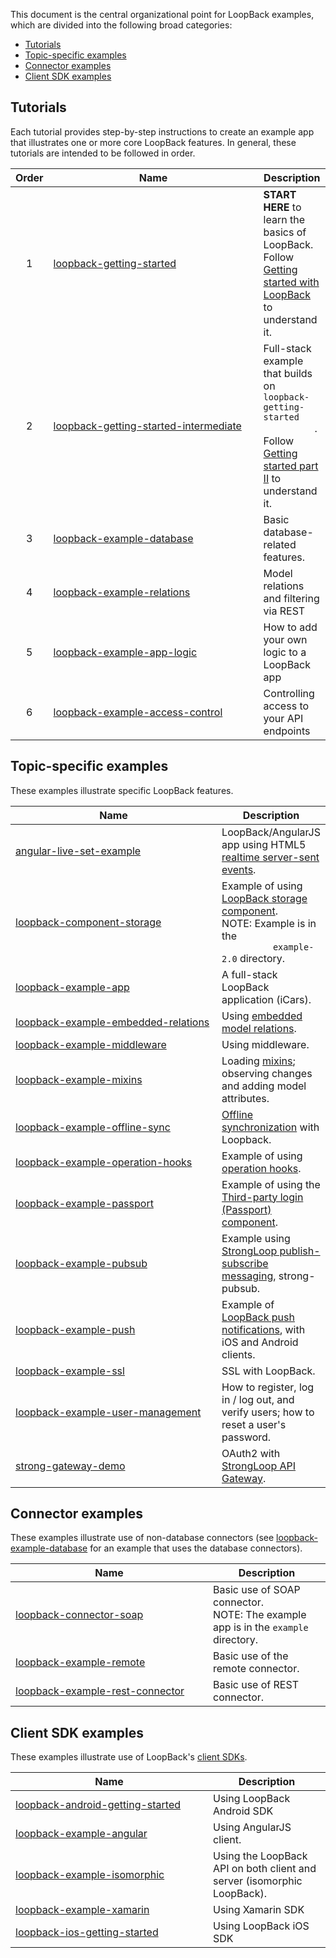This document is the central organizational point for LoopBack examples, which
are divided into the following broad categories:

- [Tutorials](#tutorials)
- [Topic-specific examples](#topic-specific-examples)
- [Connector examples](#connector-examples)
- [Client SDK examples](#client-sdk-examples)

## Tutorials

Each tutorial provides step-by-step instructions to create an example app that
illustrates one or more core LoopBack features. In general, these tutorials are
intended to be followed in order.

<table>
  <thead>
    <tr>
      <th align="center">Order</th>
      <th width="320">Name</th>
      <th>Description</th>
    </tr>
  </thead>
  <tbody>
    <tr>
      <td align="center">1</td>
      <td><a href="https://github.com/strongloop/loopback-getting-started">
          loopback-getting-started</a></td>
      <td><strong>START HERE</strong> to learn the basics of LoopBack. Follow
          <a href="http://docs.strongloop.com/display/LB/Getting+started+with+LoopBack">
          Getting started with LoopBack</a> to understand it.</td></tr>
    <tr>
      <td align="center">2</td>
      <td><a href="https://github.com/strongloop/loopback-getting-started-intermediate">
          loopback-getting-started-intermediate</a></td>
      <td>Full-stack example that builds on <code>loopback-getting-started
          </code>. Follow <a href="http://docs.strongloop.com/display/LB/Getting+started+part+II">
          Getting started part II</a> to understand it.</td></tr>
    <tr>
      <td align="center">3</td>
      <td><a href="https://github.com/strongloop/loopback-example-database">
          loopback-example-database</a></td>
      <td>Basic database-related features.</td></tr>
    <tr>
      <td align="center">4</td>
      <td><a href="https://github.com/strongloop/loopback-example-relations">
          loopback-example-relations</a></td>
      <td>Model relations and filtering via REST</td></tr>
    <tr>
      <td align="center">5</td>
      <td><a href="https://github.com/strongloop/loopback-example-app-logic">
          loopback-example-app-logic</a></td>
      <td>How to add your own logic to a LoopBack app</td></tr>
    <tr>
      <td align="center">6</td>
      <td><a href="https://github.com/strongloop/loopback-example-access-control">
          loopback-example-access-control</a></td>
      <td>Controlling access to your API endpoints</td></tr>
  </tbody>
</table>

## Topic-specific examples

These examples illustrate specific LoopBack features.

<table>
  <thead>
    <tr>
      <th width="320">Name</th>
      <th>Description</th></tr>
  </thead>
  <tbody>
    <tr>
      <td><a href="https://github.com/strongloop/angular-live-set-example">
          angular-live-set-example</a></td>
      <td>LoopBack/AngularJS app using HTML5 <a href="https://docs.strongloop.com/display/LB/Realtime+server-sent+events">
          realtime server-sent events</a>.</td></tr>
    <tr>
      <td><a href="https://github.com/strongloop/loopback-component-storage/tree/master/example-2.0">
          loopback-component-storage</a></td>
      <td>Example of using <a href="https://docs.strongloop.com/display/LB/Storage+component">
          LoopBack storage component</a>.<br/>NOTE: Example is in the <code>
          example-2.0</code> directory.</td></tr>
    <tr>
      <td><a href="https://github.com/strongloop/loopback-example-app">
          loopback-example-app</a></td>
      <td>A full-stack LoopBack application (iCars).</td></tr>
    <tr>
      <td><a href="https://github.com/strongloop/loopback-example-embedded-relations">
          loopback-example-embedded-relations</a></td>
      <td>Using <a href="https://docs.strongloop.com/display/LB/Embedded+models+and+relations">
          embedded model relations</a>.</td></tr>
      <td><a href="https://github.com/strongloop/loopback-example-middleware">
          loopback-example-middleware</a></td>
      <td>Using middleware.</td></tr>
    <tr>
      <td><a href="https://github.com/strongloop/loopback-example-mixins">
          loopback-example-mixins</a></td>
      <td>Loading <a href="https://docs.strongloop.com/display/LB/Defining+mixins">
          mixins</a>; observing changes and adding model attributes.</td></tr>
    <tr>
      <td><a href="https://github.com/strongloop/loopback-example-offline-sync">
          loopback-example-offline-sync</a></td>
      <td><a href="https://docs.strongloop.com/display/LB/Synchronization">
          Offline synchronization</a> with Loopback.</td></tr>
    <tr>
      <td><a href="https://github.com/strongloop/loopback-example-operation-hooks">
          loopback-example-operation-hooks</a></td>
      <td>Example of using <a href="https://docs.strongloop.com/display/LB/Operation+hooks">
          operation hooks</a>.</td></tr>
    <tr>
      <td><a href="https://github.com/strongloop/loopback-example-passport">
          loopback-example-passport</a></td>
      <td>Example of using the <a href="https://docs.strongloop.com/pages/viewpage.action?pageId=3836277">
          Third-party login (Passport) component</a>.</td></tr>
    <tr>
      <td><a href="https://github.com/strongloop/loopback-example-pubsub">
          loopback-example-pubsub</a></td>
      <td>Example using <a href="https://docs.strongloop.com/display/MSG/Pub-sub">
          StrongLoop publish-subscribe messaging</a>, strong-pubsub.</td></tr>
    <tr>
      <td><a href="https://github.com/strongloop/loopback-example-push">
          loopback-example-push</a></td>
      <td>Example of <a href="https://docs.strongloop.com/display/LB/Push+notifications">
          LoopBack push notifications</a>, with iOS and Android clients.</td></tr>
    <tr>
      <td><a href="https://github.com/strongloop/loopback-example-ssl">
          loopback-example-ssl</a></td>
      <td>SSL with LoopBack.</td></tr>
    <tr>
      <td><a href="https://github.com/strongloop/loopback-example-user-management">
          loopback-example-user-management</a></td>
      <td>How to register, log in / log out, and verify users; how to reset a
          user's password.</td></tr>
    <tr>
      <td><a href="https://github.com/strongloop/strong-gateway-demo">
          strong-gateway-demo</a></td> <td>OAuth2 with <a href="https://docs.strongloop.com/display/LGW">
          StrongLoop API Gateway</a>.</td></tr>
  </tbody>
</table>

## Connector examples

These examples illustrate use of non-database connectors (see [loopback-example-database](https://github.com/strongloop/loopback-example-database)
for an example that uses the database connectors).

<table>
  <thead>
    <tr>
      <th width="300">Name </th>
      <th>Description</th>
    </tr>
  </thead>
  <tbody>
    <tr>
      <td><a href="https://github.com/strongloop/loopback-connector-soap/tree/master/example">
          loopback-connector-soap</a></td>
      <td>Basic use of SOAP connector.<br/>NOTE: The example app is in the
          <code>example</code> directory.</td></tr>
    <tr>
      <td><a href="https://github.com/strongloop/loopback-example-remote">
          loopback-example-remote</a></td>
      <td>Basic use of the remote connector.</td></tr>
    <tr>
      <td><a href="https://github.com/strongloop/loopback-example-rest-connector">
          loopback-example-rest-connector</a></td>
      <td>Basic use of REST connector.</td></tr>
  </tbody>
</table>

## Client SDK examples

These examples illustrate use of LoopBack's [client SDKs](https://docs.strongloop.com/display/LB/Client+SDKs).

<table>
  <thead>
    <tr>
      <th width="300">Name </th>
      <th>Description</th>
    </tr>
  </thead>
  <tbody>
    <tr>
      <td><a href="https://github.com/strongloop/loopback-android-getting-started">
          loopback-android-getting-started</a></td>
      <td>Using LoopBack Android SDK</td></tr>
    <tr>
      <td><a href="https://github.com/strongloop/loopback-example-angular">
          loopback-example-angular</a></td>
      <td>Using AngularJS client.</td></tr>
    <tr>
      <td><a href="https://github.com/strongloop/loopback-example-isomorphic">
          loopback-example-isomorphic</a></td>
      <td>Using the LoopBack API on both client and server (isomorphic
          LoopBack).</td></tr>
    <tr>
      <td><a href="https://github.com/strongloop/loopback-example-xamarin">
          loopback-example-xamarin</a></td>
      <td>Using Xamarin SDK</td></tr>
    <tr>
      <td><a href="https://github.com/strongloop/loopback-ios-getting-started">
          loopback-ios-getting-started</a></td>
      <td>Using LoopBack iOS SDK</td></tr>
  </tbody>
</table>
